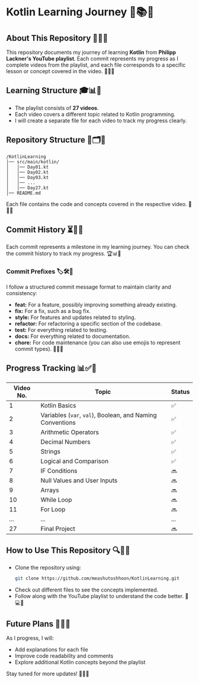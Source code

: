 # Kotlin Learning Journey 🚀📚✨

## About This Repository 🎯📖🔥
This repository documents my journey of learning **Kotlin** from **Philipp Lackner's YouTube playlist**. Each commit represents my progress as I complete videos from the playlist, and each file corresponds to a specific lesson or concept covered in the video. 🎥📌💡

## Learning Structure 🎓📊📌
- The playlist consists of **27 videos**.
- Each video covers a different topic related to Kotlin programming.
- I will create a separate file for each video to track my progress clearly.

## Repository Structure 📂🗂️📌
```
/KotlinLearning  
│── src/main/kotlin/  
│   │── Day01.kt  
│   │── Day02.kt  
│   │── Day03.kt  
│   │── ...  
│   │── Day27.kt  
│── README.md  
```
Each file contains the code and concepts covered in the respective video. 📝💡📌

## Commit History ⏳📜📌
Each commit represents a milestone in my learning journey. You can check the commit history to track my progress. 🏆📊📂

### Commit Prefixes 🏷️🛠️🚀
I follow a structured commit message format to maintain clarity and consistency:
- **feat:** For a feature, possibly improving something already existing.
- **fix:** For a fix, such as a bug fix.
- **style:** For features and updates related to styling.
- **refactor:** For refactoring a specific section of the codebase.
- **test:** For everything related to testing.
- **docs:** For everything related to documentation.
- **chore:** For code maintenance (you can also use emojis to represent commit types). 🎨📌🔧

## Progress Tracking 📊✅🚀
| Video No. | Topic                                                    | Status |
|-----------|----------------------------------------------------------|--------|
| 1         | Kotlin Basics                                            | ✅     |
| 2         | Variables (`var`, `val`), Boolean, and Naming Conventions | ✅ |
| 3         | Arithmetic Operators                                     | ✅     |
| 4         | Decimal Numbers                                          | ✅     |
| 5         | Strings                                                  | ✅     |
| 6         | Logical and Comparison                                   | ✅     |
| 7         | IF Conditions                                            | 🔜     |
| 8         | Null Values and User Inputs                              | 🔜     |
| 9         | Arrays                                                   | 🔜     |
| 10        | While Loop                                               | 🔜     |
| 11        | For Loop                                                 | 🔜     |
| ...       | ...                                                      | ...    |
| 27        | Final Project                                            | 🔜     |

## How to Use This Repository 🔍📂📌
- Clone the repository using:
  ```sh
  git clone https://github.com/meashutoshhoon/KotlinLearning.git
  ```
- Check out different files to see the concepts implemented.
- Follow along with the YouTube playlist to understand the code better. 📖💻🎥

## Future Plans 🔮📅🚀
As I progress, I will:
- Add explanations for each file
- Improve code readability and comments
- Explore additional Kotlin concepts beyond the playlist

Stay tuned for more updates! 🚀🎉🔥
